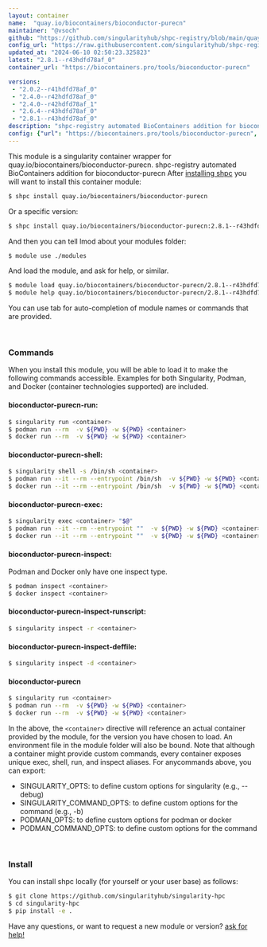 ```yaml
---
layout: container
name:  "quay.io/biocontainers/bioconductor-purecn"
maintainer: "@vsoch"
github: "https://github.com/singularityhub/shpc-registry/blob/main/quay.io/biocontainers/bioconductor-purecn/container.yaml"
config_url: "https://raw.githubusercontent.com/singularityhub/shpc-registry/main/quay.io/biocontainers/bioconductor-purecn/container.yaml"
updated_at: "2024-06-10 02:50:23.325823"
latest: "2.8.1--r43hdfd78af_0"
container_url: "https://biocontainers.pro/tools/bioconductor-purecn"

versions:
 - "2.0.2--r41hdfd78af_0"
 - "2.4.0--r42hdfd78af_0"
 - "2.4.0--r42hdfd78af_1"
 - "2.6.4--r43hdfd78af_0"
 - "2.8.1--r43hdfd78af_0"
description: "shpc-registry automated BioContainers addition for bioconductor-purecn"
config: {"url": "https://biocontainers.pro/tools/bioconductor-purecn", "maintainer": "@vsoch", "description": "shpc-registry automated BioContainers addition for bioconductor-purecn", "latest": {"2.8.1--r43hdfd78af_0": "sha256:f357151139aa9b04ba65f06db0d678558f814f37709af919db7937b1d8d72c2b"}, "tags": {"2.0.2--r41hdfd78af_0": "sha256:a746e40a7f06b5491361003eaaade6c830e85e2365721461217373772f0a25c0", "2.4.0--r42hdfd78af_0": "sha256:f16a1db142358eb8484173db201478b5409433a536c6a982ddf838859ed5b259", "2.4.0--r42hdfd78af_1": "sha256:2ad9a59ad7049244760cc1a4ae906ea244215f08c4f9520f2a06db21e36071f6", "2.6.4--r43hdfd78af_0": "sha256:2d9fe6056d4fec61519643fe2d864bc68c06e5626f4cbfb4c72abe667d1af8c4", "2.8.1--r43hdfd78af_0": "sha256:f357151139aa9b04ba65f06db0d678558f814f37709af919db7937b1d8d72c2b"}, "docker": "quay.io/biocontainers/bioconductor-purecn"}
---
```


This module is a singularity container wrapper for quay.io/biocontainers/bioconductor-purecn.
shpc-registry automated BioContainers addition for bioconductor-purecn
After [installing shpc](#install) you will want to install this container module:


```bash
$ shpc install quay.io/biocontainers/bioconductor-purecn
```

Or a specific version:

```bash
$ shpc install quay.io/biocontainers/bioconductor-purecn:2.8.1--r43hdfd78af_0
```

And then you can tell lmod about your modules folder:

```bash
$ module use ./modules
```

And load the module, and ask for help, or similar.

```bash
$ module load quay.io/biocontainers/bioconductor-purecn/2.8.1--r43hdfd78af_0
$ module help quay.io/biocontainers/bioconductor-purecn/2.8.1--r43hdfd78af_0
```

You can use tab for auto-completion of module names or commands that are provided.

<br>

### Commands

When you install this module, you will be able to load it to make the following commands accessible.
Examples for both Singularity, Podman, and Docker (container technologies supported) are included.

#### bioconductor-purecn-run:

```bash
$ singularity run <container>
$ podman run --rm  -v ${PWD} -w ${PWD} <container>
$ docker run --rm  -v ${PWD} -w ${PWD} <container>
```

#### bioconductor-purecn-shell:

```bash
$ singularity shell -s /bin/sh <container>
$ podman run --it --rm --entrypoint /bin/sh  -v ${PWD} -w ${PWD} <container>
$ docker run --it --rm --entrypoint /bin/sh  -v ${PWD} -w ${PWD} <container>
```

#### bioconductor-purecn-exec:

```bash
$ singularity exec <container> "$@"
$ podman run --it --rm --entrypoint ""  -v ${PWD} -w ${PWD} <container> "$@"
$ docker run --it --rm --entrypoint ""  -v ${PWD} -w ${PWD} <container> "$@"
```

#### bioconductor-purecn-inspect:

Podman and Docker only have one inspect type.

```bash
$ podman inspect <container>
$ docker inspect <container>
```

#### bioconductor-purecn-inspect-runscript:

```bash
$ singularity inspect -r <container>
```

#### bioconductor-purecn-inspect-deffile:

```bash
$ singularity inspect -d <container>
```



#### bioconductor-purecn

```bash
$ singularity run <container>
$ podman run --rm  -v ${PWD} -w ${PWD} <container>
$ docker run --rm  -v ${PWD} -w ${PWD} <container>
```


In the above, the `<container>` directive will reference an actual container provided
by the module, for the version you have chosen to load. An environment file in the
module folder will also be bound. Note that although a container
might provide custom commands, every container exposes unique exec, shell, run, and
inspect aliases. For anycommands above, you can export:

 - SINGULARITY_OPTS: to define custom options for singularity (e.g., --debug)
 - SINGULARITY_COMMAND_OPTS: to define custom options for the command (e.g., -b)
 - PODMAN_OPTS: to define custom options for podman or docker
 - PODMAN_COMMAND_OPTS: to define custom options for the command

<br>

### Install

You can install shpc locally (for yourself or your user base) as follows:

```bash
$ git clone https://github.com/singularityhub/singularity-hpc
$ cd singularity-hpc
$ pip install -e .
```

Have any questions, or want to request a new module or version? [ask for help!](https://github.com/singularityhub/singularity-hpc/issues)